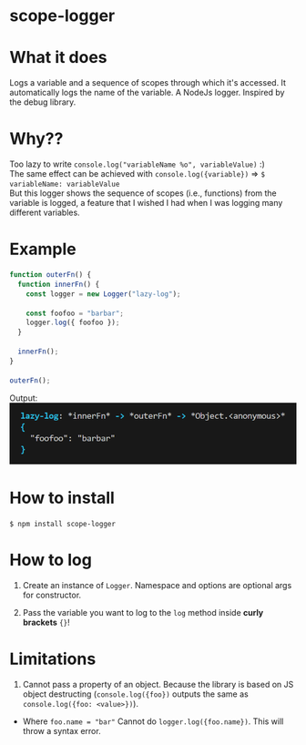 # scope-logger

# What it does

Logs a variable and a sequence of scopes through which it's accessed. It automatically logs the name of the variable. A NodeJs logger. Inspired by the debug library.

# Why??

Too lazy to write `console.log("variableName %o", variableValue)` :)  
The same effect can be achieved with `console.log({variable})` => `$ variableName: variableValue`  
But this logger shows the sequence of scopes (i.e., functions) from the variable is logged, a feature that I wished I had when I was logging many different variables.

# Example

```javascript
function outerFn() {
  function innerFn() {
    const logger = new Logger("lazy-log");

    const foofoo = "barbar";
    logger.log({ foofoo });
  }

  innerFn();
}

outerFn(); 
```

Output:
    ![Example output](./examples/img/usage-sample-output.png)

# How to install

`$ npm install scope-logger`

# How to log

1. Create an instance of `Logger`. Namespace and options are optional args for constructor.

2. Pass the variable you want to log to the `log` method inside **curly brackets** `{}`!


# Limitations

1. Cannot pass a property of an object. Because the library is based on JS object destructing (`console.log({foo})` outputs the same as `console.log({foo: <value>})`).
 - Where `foo.name = "bar"` Cannot do `logger.log({foo.name})`. This will throw a syntax error.

